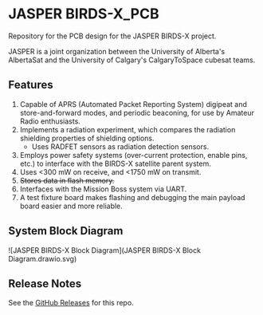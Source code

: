 # JASPER BIRDS-X_PCB
Repository for the PCB design for the JASPER BIRDS-X project.

JASPER is a joint organization between the University of Alberta's AlbertaSat and the University of Calgary's CalgaryToSpace cubesat teams.

## Features
1. Capable of APRS (Automated Packet Reporting System) digipeat and store-and-forward modes, and periodic beaconing, for use by Amateur Radio enthusiasts.
2. Implements a radiation experiment, which compares the radiation shielding properties of shielding options.
	* Uses RADFET sensors as radiation detection sensors.
3. Employs power safety systems (over-current protection, enable pins, etc.) to interface with the BIRDS-X satellite parent system.
4. Uses <300 mW on receive, and <1750 mW on transmit.
5. ~~Stores data in flash memory.~~
6. Interfaces with the Mission Boss system via UART.
7. A test fixture board makes flashing and debugging the main payload board easier and more reliable.

## System Block Diagram
![JASPER BIRDS-X Block Diagram](JASPER BIRDS-X Block Diagram.drawio.svg)

## Release Notes
See the [GitHub Releases](https://github.com/AlbertaSat/BIRDS-X_PCB/releases) for this repo.
